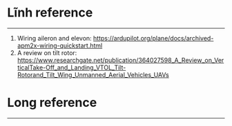 # Lĩnh reference
---
1. Wiring aileron and elevon: https://ardupilot.org/plane/docs/archived-apm2x-wiring-quickstart.html
2. A review on tilt rotor: https://www.researchgate.net/publication/364027598_A_Review_on_VerticalTake-Off_and_Landing_VTOL_Tilt-Rotorand_Tilt_Wing_Unmanned_Aerial_Vehicles_UAVs

# Long reference
---